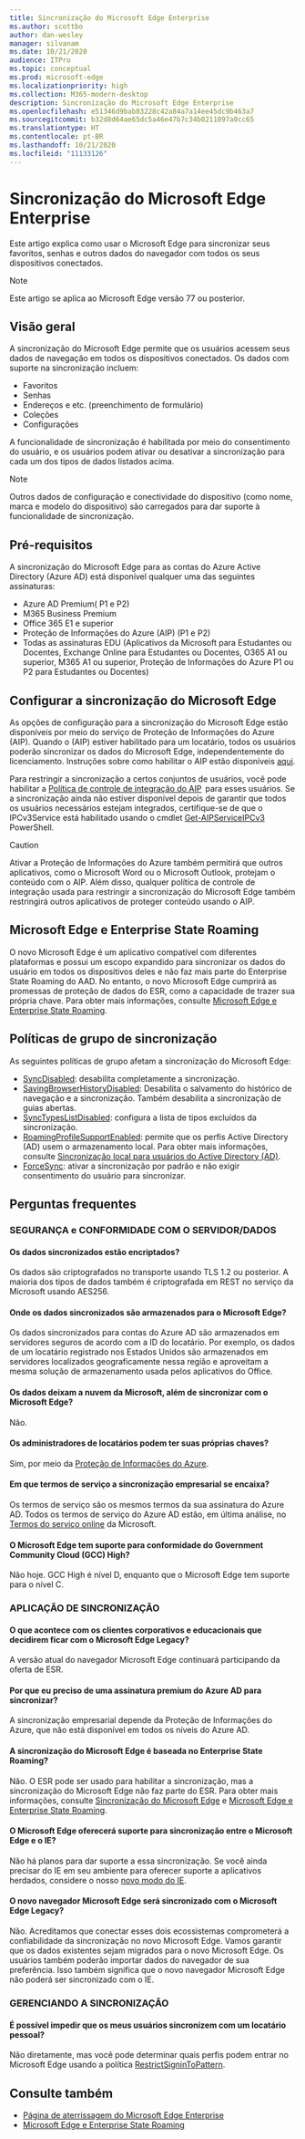 ```yaml
---
title: Sincronização do Microsoft Edge Enterprise
ms.author: scottbo
author: dan-wesley
manager: silvanam
ms.date: 10/21/2020
audience: ITPro
ms.topic: conceptual
ms.prod: microsoft-edge
ms.localizationpriority: high
ms.collection: M365-modern-desktop
description: Sincronização do Microsoft Edge Enterprise
ms.openlocfilehash: e51346d9bab83228c42a84a7a14ee45dc9b463a7
ms.sourcegitcommit: b32d8d64ae65dc5a46e47b7c34b0211097a0cc65
ms.translationtype: HT
ms.contentlocale: pt-BR
ms.lasthandoff: 10/21/2020
ms.locfileid: "11133126"
---
```

# Sincronização do Microsoft Edge Enterprise

Este artigo explica como usar o Microsoft Edge para sincronizar seus favoritos, senhas e outros dados do navegador com todos os seus dispositivos conectados.

> [!NOTE]
> Este artigo se aplica ao Microsoft Edge versão 77 ou posterior.

## Visão geral

A sincronização do Microsoft Edge permite que os usuários acessem seus dados de navegação em todos os dispositivos conectados. Os dados com suporte na sincronização incluem:

- Favoritos
- Senhas
- Endereços e etc. (preenchimento de formulário)
- Coleções
- Configurações

A funcionalidade de sincronização é habilitada por meio do consentimento do usuário, e os usuários podem ativar ou desativar a sincronização para cada um dos tipos de dados listados acima.

> [!NOTE]
> Outros dados de configuração e conectividade do dispositivo (como nome, marca e modelo do dispositivo) são carregados para dar suporte à funcionalidade de sincronização.

## Pré-requisitos

A sincronização do Microsoft Edge para as contas do Azure Active Directory (Azure AD) está disponível qualquer uma das seguintes assinaturas:

- Azure AD Premium( P1 e P2)
- M365 Business Premium
- Office 365 E1 e superior
- Proteção de Informações do Azure (AIP) (P1 e P2)
- Todas as assinaturas EDU (Aplicativos da Microsoft para Estudantes ou Docentes, Exchange Online para Estudantes ou Docentes, O365 A1 ou superior, M365 A1 ou superior, Proteção de Informações do Azure P1 ou P2 para Estudantes ou Docentes)

## Configurar a sincronização do Microsoft Edge

As opções de configuração para a sincronização do Microsoft Edge estão disponíveis por meio do serviço de Proteção de Informações do Azure (AIP). Quando o (AIP) estiver habilitado para um locatário, todos os usuários poderão sincronizar os dados do Microsoft Edge, independentemente do licenciamento. Instruções sobre como habilitar o AIP estão disponíveis [aqui](https://docs.microsoft.com/azure/information-protection/activate-office365).

Para restringir a sincronização a certos conjuntos de usuários, você pode habilitar a [Política de controle de integração do AIP](https://docs.microsoft.com/powershell/module/aipservice/set-aipserviceonboardingcontrolpolicy?view=azureipps)  para esses usuários. Se a sincronização ainda não estiver disponível depois de garantir que todos os usuários necessários estejam integrados, certifique-se de que o IPCv3Service está habilitado usando o cmdlet [Get-AIPServiceIPCv3](https://docs.microsoft.com/powershell/module/aipservice/get-aipserviceipcv3?view=azureipps)  PowerShell.

> [!CAUTION]
> Ativar a Proteção de Informações do Azure também permitirá que outros aplicativos, como o Microsoft Word ou o Microsoft Outlook, protejam o conteúdo com o AIP. Além disso, qualquer política de controle de integração usada para restringir a sincronização do Microsoft Edge também restringirá outros aplicativos de proteger conteúdo usando o AIP.

## Microsoft Edge e Enterprise State Roaming

O novo Microsoft Edge é um aplicativo compatível com diferentes plataformas e possui um escopo expandido para sincronizar os dados do usuário em todos os dispositivos deles e não faz mais parte do Enterprise State Roaming do AAD. No entanto, o novo Microsoft Edge cumprirá as promessas de proteção de dados do ESR, como a capacidade de trazer sua própria chave. Para obter mais informações, consulte [Microsoft Edge e Enterprise State Roaming](microsoft-edge-enterprise-state-roaming.md).

## Políticas de grupo de sincronização

As seguintes políticas de grupo afetam a sincronização do Microsoft Edge:

- [SyncDisabled](https://docs.microsoft.com/deployedge/microsoft-edge-policies#syncdisabled): desabilita completamente a sincronização.
- [SavingBrowserHistoryDisabled](https://docs.microsoft.com/deployedge/microsoft-edge-policies#savingbrowserhistorydisabled): Desabilita o salvamento do histórico de navegação e a sincronização. Também desabilita a sincronização de guias abertas.
- [SyncTypesListDisabled](https://docs.microsoft.com/DeployEdge/microsoft-edge-policies#synctypeslistdisabled): configura a lista de tipos excluídos da sincronização.
- [RoamingProfileSupportEnabled](https://docs.microsoft.com/DeployEdge/microsoft-edge-policies#roamingprofilesupportenabled): permite que os perfis Active Directory (AD) usem o armazenamento local. Para obter mais informações, consulte [Sincronização local para usuários do Active Directory (AD)](https://docs.microsoft.com/DeployEdge/microsoft-edge-on-premises-sync).
- [ForceSync]( https://docs.microsoft.com/deployedge/microsoft-edge-policies#forcesync): ativar a sincronização por padrão e não exigir consentimento do usuário para sincronizar.  

## Perguntas frequentes

### SEGURANÇA e CONFORMIDADE COM O SERVIDOR/DADOS

#### Os dados sincronizados estão encriptados? 

Os dados são criptografados no transporte usando TLS 1.2 ou posterior. A maioria dos tipos de dados também é criptografada em REST no serviço da Microsoft usando AES256. 

#### Onde os dados sincronizados são armazenados para o Microsoft Edge?

Os dados sincronizados para contas do Azure AD são armazenados em servidores seguros de acordo com a ID do locatário. Por exemplo, os dados de um locatário registrado nos Estados Unidos são armazenados em servidores localizados geograficamente nessa região e aproveitam a mesma solução de armazenamento usada pelos aplicativos do Office.

#### Os dados deixam a nuvem da Microsoft, além de sincronizar com o Microsoft Edge?

Não.

#### Os administradores de locatários podem ter suas próprias chaves?

Sim, por meio da [Proteção de Informações do Azure](https://azure.microsoft.com/services/information-protection/).

#### Em que termos de serviço a sincronização empresarial se encaixa?

Os termos de serviço são os mesmos termos da sua assinatura do Azure AD. Todos os termos de serviço do Azure AD estão, em última análise, no [Termos do serviço online](https://www.microsoft.com/licensing/product-licensing/products) da Microsoft.

#### O Microsoft Edge tem suporte para conformidade do Government Community Cloud (GCC) High?

Não hoje. GCC High é nível D, enquanto que o Microsoft Edge tem suporte para o nível C.

### APLICAÇÃO DE SINCRONIZAÇÃO

#### O que acontece com os clientes corporativos e educacionais que decidirem ficar com o Microsoft Edge Legacy?

A versão atual do navegador Microsoft Edge continuará participando da oferta de ESR.

#### Por que eu preciso de uma assinatura premium do Azure AD para sincronizar?

A sincronização empresarial depende da Proteção de Informações do Azure, que não está disponível em todos os níveis do Azure AD.

#### A sincronização do Microsoft Edge é baseada no Enterprise State Roaming?

Não. O ESR pode ser usado para habilitar a sincronização, mas a sincronização do Microsoft Edge não faz parte do ESR. Para obter mais informações, consulte [Sincronização do Microsoft Edge](microsoft-edge-enterprise-sync.md) e [Microsoft Edge e Enterprise State Roaming](microsoft-edge-enterprise-state-roaming.md).

#### O Microsoft Edge oferecerá suporte para sincronização entre o Microsoft Edge e o IE?

Não há planos para dar suporte a essa sincronização. Se você ainda precisar do IE em seu ambiente para oferecer suporte a aplicativos herdados, considere o nosso [novo modo do IE](https://docs.microsoft.com/deployedge/edge-ie-mode).

#### O novo navegador Microsoft Edge será sincronizado com o Microsoft Edge Legacy?

Não. Acreditamos que conectar esses dois ecossistemas comprometerá a confiabilidade da sincronização no novo Microsoft Edge. Vamos garantir que os dados existentes sejam migrados para o novo Microsoft Edge. Os usuários também poderão importar dados do navegador de sua preferência. Isso também significa que o novo navegador Microsoft Edge não poderá ser sincronizado com o IE.

### GERENCIANDO A SINCRONIZAÇÃO

#### É possível impedir que os meus usuários sincronizem com um locatário pessoal?

Não diretamente, mas você pode determinar quais perfis podem entrar no Microsoft Edge usando a política [RestrictSigninToPattern](https://docs.microsoft.com/deployedge/microsoft-edge-policies#restrictsignintopattern).

## Consulte também

- [Página de aterrissagem do Microsoft Edge Enterprise](https://aka.ms/EdgeEnterprise)
- [Microsoft Edge e Enterprise State Roaming](microsoft-edge-enterprise-state-roaming.md)
